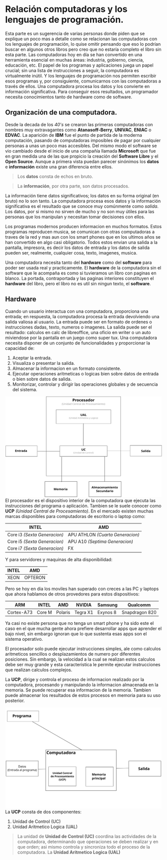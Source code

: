 # Relación computadoras y los lenguajes de programación.
Esta parte es un sugerencia de varias personas donde piden que se explique un poco mas a detalle como se relacionan las computadoras con los lenguajes de programación, lo quise omitir pensando que eso lo podrían buscar en algunos otros libros pero creo que no estaría completo el libro sin esta parte.
Las computadoras hoy en día se han convertido en una herramienta esencial en muchas áreas: industria, gobierno, ciencia, educación, etc. El papel de los programas y aplicaciones juega un papel crucial; sin una lista de instrucciones a seguir, la computadora es virtualmente inútil. Y los lenguajes de programación nos permiten escribir esos programas y, por consiguiente, comunicarnos con las computadoras a través de ellos.
Una computadora procesa los datos y los convierte en información significativa. Para conseguir esos resultados, un programador necesita conocimientos tanto de hardware como de software.

## Organización de una computadora.
Desde la decada de los *40's* se crearon las primeras computadoras con nombres muy extravagantes como **Atanasoff-Berry**, **UNIVAC**, **ENIAC** o **EDVAC**.
La aparición de **IBM** fue el punto de partida de la moderna computación, pasando de computadoras imposibles de pagar por cualquier personas a unas un poco mas accesibles. Del mismo modo el software se vio cambiado desde el inicio de una compañía llamada **Microsoft** que fue en gran medida una de las que propicio la creación del **Software Libre** y el **Open Source**.
Aunque a primera vista puedan parecer sinónimos los **datos** e **información** existe una gran diferencia entre ellos.

> Los **datos** consta de echos en bruto. 

> La **información**, por otra parte, son datos procesados.

La información tiene datos significativos; los datos en su forma original (en bruto) no lo son tanto. La computadora procesa esos datos y la información significativa es el resultado que se conoce muy comúnmente como *salida*.
Los datos, por si mismo no sirven de mucho y no son muy útiles para las personas que los manipulan y necesitan tomar decisiones con ellos.

Los programas modernos producen informacion en muchos formatos. Estos programas reproducen musica, se comunican con otras computadoras a traves de la red y mas aun con los smart phones que en los ultimos años se han convertido en algo casi obligatorio. Todos estos envian una salida a la pantalla, impresora, es decir los datos de entrada y los datos de salida pueden ser, realmente, cualquier cosa, texto, imagenes, musica.

Una computadora necesita tanto del **hardware** como del **software** para poder ser usada real y practicamente. El **hardware** de la computadora sin el software que le acompaña es como si tuvieramos un libro con paginas en blanco. La portada, contraportada y las paginas interiores constituyen el **hardware** del libro, pero el libro no es util sin ningun texto, el **software**.

## Hardware
Cuando un usuario interactua con una computadora, proporciona una entrada; en respuesta, la computadora procesa la entrada devolviendo una salida valiosa al usuario. La entrada puede ser en formato de ordenes o instrucciones dadas, texto, numeros o imagenes. La salida puede ser el resultado: calculos en calc de libreoffice, una oficio en writer o un auto miviendose por la pantalla en un juego como super tux. Una computadora necesita disponer de un conjunto de funcionalidades y proporcionar la capacidad de:

1. Aceptar la entrada.
2. Visualiza o presentar la salida.
3. Almacenar la informacion en un formato consistente.
4. Ejecutar operaciones aritmeticas o logicas bien sobre datos de entrada o bien sobre datos de salida.
5. Monitorizar, controlar y dirigir las operaciones globales y de secuencia del sistema.

![Vim](/Imagenes/Arquitectura/CPU.svg)
El procesador es el dispositivo interior de la computadora que ejecuta las instrucciones del programa o aplicación. Tambien se le suele conocer como **UCP** *(Unidad Central de Procesamiento)*. En el mercado existen muchas marcas disponibles para computadoras de escritorio o laptop como:

| **INTEL** | **AMD** |
| -- | -- |
| Core i3 *(Sexta Generacion)* | APU ATHLON *(Cuarta Generacion)* |
| Core i5 *(Sexta Generacion)* | APU A10 *(Septima Generacion)* |
| Core i7 *(Sexta Generacion)* | FX | 

Y para servidores y maquinas de alta disponibilidad:

| **INTEL** | **AMD** |
| -- | -- |
| XEON | OPTERON |

Pero se hoy en dia los moviles han superado con creces a las PC y laptops que ahora hablamos de otros provedores para estos dispositivos:

| **ARM** | **INTEL** | **AMD** | **NVIDIA** | **Samsung** | **Qualcomm** |
| -- | -- | -- | -- | -- | -- |
| Cortex-A73 | Core M | Polaris | Tegra X1 | Exynos 8 | Snapdragon 820 |

Ya casi no existe persona que no tenga un smart phone y ha sido este el caso en el que mucha gente ahora prefiere desarrollar apps que aprender el bajo nivel, sin embargo ignoran que lo que sustenta esas apps son el sistema operativo.

El procesador solo puede ejecutar instrucciones simples, ale como calculos aritmeticos sencillos o desplazamientos de numero por diferentes posiciones. Sin embargo, la velocidad a la cual se realizan estos calculos debe ser muy grande y esta caracteristica le permite ejecutar instrucciones que realizan calculos complejos.

La **UCP**, dirige y controla el proceso de informacion realizado por la computadora, procesando y manipulando la informacion almacenada en la memoria. Se puede recuperar esa informacion de la memoria. Tambien puede almacenar los resultados de estos procesos en memoria para su uso posterior.

![Procesamiento](/Imagenes/Arquitectura/Procesamiento.svg)
La **UCP** consta de dos componentes:

1. Unidad de Control (UC)
2. Unidad Aritmetico Logica (UAL)

> La unidad de **Unidad de Control (UC)** coordina las actividades de la computadora, determinando que operaciones se deben realizar y en que orden; asi mismo controla y sincroniza todo el proceso de la computadora.
> La **Unidad Aritmetico Logica (UAL)**   





